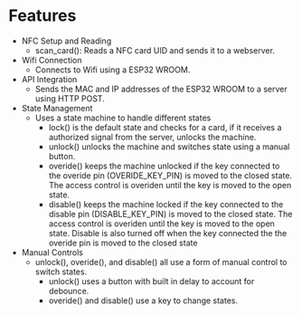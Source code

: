 # Features
- NFC Setup and Reading
    - scan_card(): Reads a NFC card UID and sends it to a webserver.
- Wifi Connection
    - Connects to Wifi using a ESP32 WROOM.
- API Integration
    - Sends the MAC and IP addresses of the ESP32 WROOM to a server using HTTP POST.
- State Management
    - Uses a state machine to handle different states
        - lock() is the default state and checks for a card, if it receives a authorized signal from the server, unlocks the machine.
        - unlock() unlocks the machine and switches state using a manual button.
        - overide() keeps the machine unlocked if the key connected to the overide pin (OVERIDE_KEY_PIN) is moved to the closed state.
        The access control is overiden until the key is moved to the open state.
        - disable() keeps the machine locked if the key connected to the disable pin (DISABLE_KEY_PIN) is moved to the closed state. 
        The access control is overiden until the key is moved to the open state. Disable is also turned off when the key connected the the overide pin is moved to the closed state
- Manual Controls
    - unlock(), overide(), and disable() all use a form of manual control to switch states.
        - unlock() uses a button with built in delay to account for debounce.
        - overide() and disable() use a key to change states.
